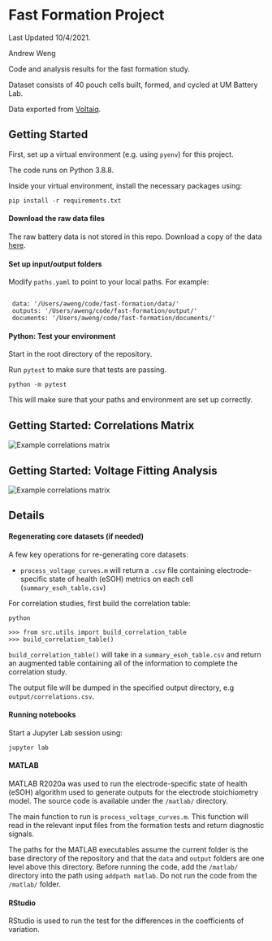 # Fast Formation Project

Last Updated 10/4/2021.

Andrew Weng

Code and analysis results for the fast formation study.

Dataset consists of 40 pouch cells built, formed, and cycled at UM Battery Lab.

Data exported from [Voltaiq](https://voltaiq.co).


## Getting Started

First, set up a virtual environment (e.g. using `pyenv`) for this project.

The code runs on Python 3.8.8.

Inside your virtual environment, install the necessary packages using:

```
pip install -r requirements.txt
```


#### Download the raw data files

The raw battery data is not stored in this repo. Download a copy of the data [here](https://doi.org/10.7302/pa3f-4w30).


#### Set up input/output folders

Modify `paths.yaml` to point to your local paths. For example:

```

 data: '/Users/aweng/code/fast-formation/data/'
 outputs: '/Users/aweng/code/fast-formation/output/'
 documents: '/Users/aweng/code/fast-formation/documents/'

```

#### Python: Test your environment

Start in the root directory of the repository.

Run `pytest` to make sure that tests are passing.

```
python -m pytest
```

This will make sure that your paths and environment are set up correctly.

## Getting Started: Correlations Matrix

![Example correlations matrix](./notebooks/imgs/example_correlation_matrix.png)

## Getting Started: Voltage Fitting Analysis

![Example correlations matrix](./notebooks/imgs/example_dvdq.png)


## Details

#### Regenerating core datasets (if needed)

A few key operations for re-generating core datasets:

- `process_voltage_curves.m` will return a `.csv` file containing electrode-specific state of health (eSOH) metrics
   on each cell (`summary_esoh_table.csv`)

For correlation studies, first build the correlation table:

```
python

>>> from src.utils import build_correlation_table
>>> build_correlation_table()
```

`build_correlation_table()` will take in a `summary_esoh_table.csv` and return
an augmented table containing all of the information to complete the correlation
study.

The output file will be dumped in the specified output directory, e.g
`output/correlations.csv`.

#### Running notebooks

Start a Jupyter Lab session using:

```
jupyter lab
```

#### MATLAB

MATLAB R2020a was used to run the electrode-specific state of health (eSOH)
algorithm used to generate outputs for the electrode stoichiometry model. The
source code is available under the `/matlab/` directory.

The main function to run is `process_voltage_curves.m`. This function will read
in the relevant input files from the formation tests and return diagnostic
signals.

The paths for the MATLAB executables assume the current folder is the base
directory of the repository and that the `data` and `output` folders are one level
above this directory. Before running the code, add the `/matlab/` directory
into the path using `addpath matlab`. Do not run the code from the `/matlab/` folder.

#### RStudio

RStudio is used to run the test for the differences in the coefficients of
variation.
